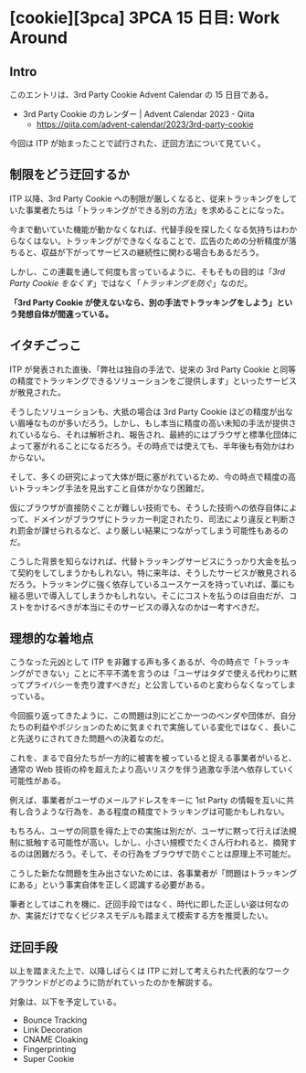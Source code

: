 # [cookie][3pca] 3PCA 15 日目: Work Around

## Intro

このエントリは、3rd Party Cookie Advent Calendar の 15 日目である。

- 3rd Party Cookie のカレンダー | Advent Calendar 2023 - Qiita
  - https://qiita.com/advent-calendar/2023/3rd-party-cookie

今回は ITP が始まったことで試行された、迂回方法について見ていく。


## 制限をどう迂回するか

ITP 以降、3rd Party Cookie への制限が厳しくなると、従来トラッキングをしていた事業者たちは「トラッキングができる別の方法」を求めることになった。

今まで動いていた機能が動かなくなれば、代替手段を探したくなる気持ちはわからなくはない。トラッキングができなくなることで、広告のための分析精度が落ちると、収益が下がってサービスの継続性に関わる場合もあるだろう。

しかし、この連載を通して何度も言っているように、そもそもの目的は「*3rd Party Cookie をなくす*」ではなく「*トラッキングを防ぐ*」なのだ。

**「3rd Party Cookie が使えないなら、別の手法でトラッキングをしよう」という発想自体が間違っている。**


## イタチごっこ

ITP が発表された直後、「弊社は独自の手法で、従来の 3rd Party Cookie と同等の精度でトラッキングできるソリューションをご提供します」といったサービスが散見された。

そうしたソリューションも、大抵の場合は 3rd Party Cookie ほどの精度が出ない眉唾なものが多いだろう。しかし、もし本当に精度の高い未知の手法が提供されているなら、それは解析され、報告され、最終的にはブラウザと標準化団体によって塞がれることになるだろう。その時点では使えても、半年後も有効かはわからない。

そして、多くの研究によって大体が既に塞がれているため、今の時点で精度の高いトラッキング手法を見出すこと自体がかなり困難だ。

仮にブラウザが直接防ぐことが難しい技術でも、そうした技術への依存自体によって、ドメインがブラウザにトラッカー判定されたり、司法により違反と判断され罰金が課せられるなど、より厳しい結果につながってしまう可能性もあるのだ。

こうした背景を知らなければ、代替トラッキングサービスにうっかり大金を払って契約をしてしまうかもしれない。特に来年は、そうしたサービスが散見されるだろう。トラッキングに強く依存しているユースケースを持っていれば、藁にも縋る思いで導入してしまうかもしれない。そこにコストを払うのは自由だが、コストをかけるべきが本当にそのサービスの導入なのかは一考すべきだ。


## 理想的な着地点

こうなった元凶として ITP を非難する声も多くあるが、今の時点で「トラッキングができない」ことに不平不満を言うのは「ユーザはタダで使える代わりに黙ってプライバシーを売り渡すべきだ」と公言しているのと変わらなくなってしまっている。

今回振り返ってきたように、この問題は別にどこか一つのベンダや団体が、自分たちの利益やポジションのために気まぐれで実施している変化ではなく、長いこと先送りにされてきた問題への決着なのだ。

これを、まるで自分たちが一方的に被害を被っていると捉える事業者がいると、通常の Web 技術の枠を超えたより高いリスクを伴う過激な手法へ依存していく可能性がある。

例えば、事業者がユーザのメールアドレスをキーに 1st Party の情報を互いに共有し合うような行為を、ある程度の精度でトラッキングは可能かもしれない。

もちろん、ユーザの同意を得た上での実施は別だが、ユーザに黙って行えば法規制に抵触する可能性が高い。しかし、小さい規模でたくさん行われると、摘発するのは困難だろう。そして、その行為をブラウザで防ぐことは原理上不可能だ。

こうした新たな問題を生み出さないためには、各事業者が「問題はトラッキングにある」という事実自体を正しく認識する必要がある。

筆者としてはこれを機に、迂回手段ではなく、時代に即した正しい姿は何なのか、実装だけでなくビジネスモデルも踏まえて模索する方を推奨したい。


## 迂回手段

以上を踏まえた上で、以降しばらくは ITP に対して考えられた代表的なワークアラウンドがどのように防がれていったのかを解説する。

対象は、以下を予定している。

- Bounce Tracking
- Link Decoration
- CNAME Cloaking
- Fingerprinting
- Super Cookie